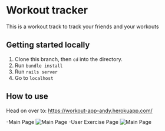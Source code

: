 # Workout tracker

This is a workout track to track your friends and your workouts

## Getting started locally

1. Clone this branch, then `cd` into the directory.
2. Run `bundle install`
3. Run `rails server`
4. Go to `localhost`

## How to use

Head on over to: https://workout-app-andy.herokuapp.com/

-Main Page
![Main Page](http://i.imgur.com/WgDoRbS.png)
-User Exercise Page
![Main Page](http://i.imgur.com/151JtLP.png)
